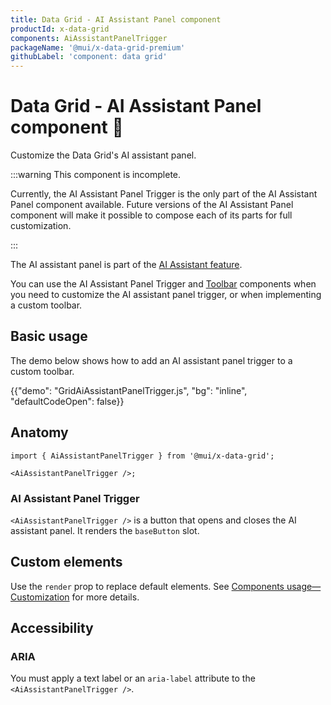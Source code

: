 ```yaml
---
title: Data Grid - AI Assistant Panel component
productId: x-data-grid
components: AiAssistantPanelTrigger
packageName: '@mui/x-data-grid-premium'
githubLabel: 'component: data grid'
---
```


# Data Grid - AI Assistant Panel component [<span class="plan-premium"></span>](/x/introduction/licensing/#premium-plan 'Premium plan') 🚧

<p class="description">Customize the Data Grid's AI assistant panel.</p>

:::warning
This component is incomplete.

Currently, the AI Assistant Panel Trigger is the only part of the AI Assistant Panel component available.
Future versions of the AI Assistant Panel component will make it possible to compose each of its parts for full customization.

:::

The AI assistant panel is part of the [AI Assistant feature](/x/react-data-grid/ai-assistant/).

You can use the AI Assistant Panel Trigger and [Toolbar](/x/react-data-grid/components/toolbar/) components when you need to customize the AI assistant panel trigger, or when implementing a custom toolbar.

## Basic usage

The demo below shows how to add an AI assistant panel trigger to a custom toolbar.

{{"demo": "GridAiAssistantPanelTrigger.js", "bg": "inline", "defaultCodeOpen": false}}

## Anatomy

```tsx
import { AiAssistantPanelTrigger } from '@mui/x-data-grid';

<AiAssistantPanelTrigger />;
```

### AI Assistant Panel Trigger

`<AiAssistantPanelTrigger />` is a button that opens and closes the AI assistant panel.
It renders the `baseButton` slot.

## Custom elements

Use the `render` prop to replace default elements.
See [Components usage—Customization](/x/react-data-grid/components/usage/#customization) for more details.

## Accessibility

### ARIA

You must apply a text label or an `aria-label` attribute to the `<AiAssistantPanelTrigger />`.
